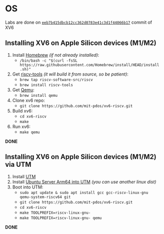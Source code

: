 # OS

Labs are done on [`eeb7b415dbcb12cc362d0783e41c3d1f44066b17`](https://github.com/mit-pdos/xv6-public/tree/eeb7b415dbcb12cc362d0783e41c3d1f44066b17) commit of XV6

## Installing XV6 on Apple Silicon devices (M1/M2)
1. Install [Homebrew](http://brew.sh/) *(if not already installed)*:
   - `/bin/bash -c "$(curl -fsSL https://raw.githubusercontent.com/Homebrew/install/HEAD/install.sh)"`
2. Get [riscv-tools](https://github.com/riscv-software-src/homebrew-riscv) *(it will build it from source, so be patient)*:
   - `brew tap riscv-software-src/riscv`
   - `brew install riscv-tools`
3. Get [Qemu](https://www.qemu.org/):
   - `brew install qemu`
4. Clone xv6 repo:
   - `git clone https://github.com/mit-pdos/xv6-riscv.git`
5. Build xv6:
    - `cd xv6-riscv`
    - `make`
6. Run xv6:
    - `make qemu`

**DONE**

## Installing XV6 on Apple Silicon devices (M1/M2) via UTM
1. Install [UTM](https://mac.getutm.app/)
2. Install [Ubuntu Server Arm64 into UTM](https://docs.getutm.app/guides/ubuntu/) *(you can use another linux dist)*
3. Boot into UTM:
   - `sudo apt update & sudo apt install gcc gcc-riscv-linux-gnu qemu-system-riscv64 git`
   - `git clone https://github.com/mit-pdos/xv6-riscv.git`
   - `cd xv6-riscv`
   - `make TOOLPREFIX=riscv-linux-gnu-`
   - `make TOOLPREFIX=riscv-linux-gnu- qemu`

**DONE**
